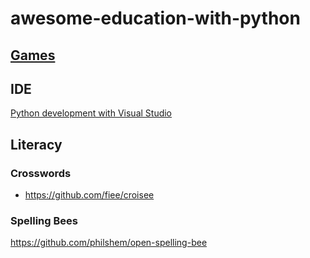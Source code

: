 # awesome-education-with-python

## [Games](https://github.com/jeremy886/awesome-education-with-python/blob/master/games.md)


## IDE
[Python development with Visual Studio](https://channel9.msdn.com/Events/Visual-Studio/Visual-Studio-2019-Launch-Event/Python-development-with-Visual-Studio)

## Literacy

### Crosswords
* https://github.com/fiee/croisee

### Spelling Bees
https://github.com/philshem/open-spelling-bee
